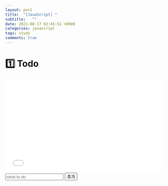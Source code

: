 ```yaml
---
layout: post
title:  "[JavaScript] "
subtitle:   ""
date: 2021-08-17 02:45:51 +0900
categories: javascript
tags: study
comments: true
---
```

<h1>1️⃣ Todo</h1>
<kline></kline>

<iframe width="100%" height="300" src="//jsfiddle.net/kirkim/L1fg9vc8/8/embedded/result,js,html,css/" allowfullscreen="allowfullscreen" allowpaymentrequest frameborder="0"></iframe>

<form id="A17-todo">
		<input type="text" placeholder="what to do" maxlength="40" required />
		<input type="submit" value="추가" />
</form>

<div>
	<ol id="A17-todo-list"></ol>
</div>

<style>
	#A17-todo-list {
		background-image: url("https://kirkim.github.io/assets/img/js/note.png");
		background-size: 100% 30px;
	}
	#A17-todo-list li {
		height: 30px;
		margin-top: 0px;
		padding-left:2%;
		margin-left: 18%;
	}
	#A17-todo-list li button {
		font-size: 2px;
		padding: 1px 2px;
		color: red;
	}
	.A17-del {
		text-decoration: line-through;
		color: red;
	}
</style>

<script>
	const toDoForm = document.querySelector("#A17-todo");
	const toDoInput = document.querySelector("#A17-todo input");
	const toDoList = document.querySelector("#A17-todo-list");
	const TODO_KEY = "todos";
	let toDos = [];

	function saveToDos() {
		localStorage.setItem(TODO_KEY, JSON.stringify(toDos));
	}

	function deleteToDo(event) {
		const target = event.target.parentElement;
		target.remove();
		toDos = toDos.filter((toDos) => toDos.id !== parseInt(target.id));
		saveToDos();
	}

	function doneFunc(event) {
		const tar = event.target.parentElement;
		for (const i in toDos) {
			if (toDos[i].id === parseInt(tar.id)) {
				if (toDos[i].is_done === true) {
					event.target.classList.remove("A17-del");
					toDos[i].is_done = false;
				} else {
					event.target.classList.add("A17-del");
					toDos[i].is_done = true;
				}
			}
		}
		saveToDos();
	}

	function checkDone(newObj, newToDo) {
		if (newObj.is_done === true) {
			newToDo.classList.add("A17-del");
			newToDo.innerText = newObj.text;
		} else {
			newToDo.classList.remove("A17-del");
			newToDo.innerText = newObj.text;
		}
	}

	function paintToDo(newObj) {
		const newToDoSet = document.createElement("li");
		newToDoSet.id = newObj.id;
		const newToDo = document.createElement("span");
		checkDone(newObj, newToDo);
		newToDo.addEventListener("click", doneFunc);
		const deleteButton = document.createElement("button");
		deleteButton.innerText = "X";
		deleteButton.addEventListener("click", deleteToDo);
		newToDoSet.append(newToDo, " ", deleteButton);
		toDoList.appendChild(newToDoSet);
	}

	function submitFunc(event) {
		event.preventDefault();
		const newInput = toDoInput.value;
		const newObj = {
			text: newInput,
			id: Date.now(),
			is_done: false,
		}
		toDoInput.value = "";
		toDos.push(newObj);
		saveToDos();
		paintToDo(newObj);
	}

	toDoForm.addEventListener("submit", submitFunc);

	const savedToDos = localStorage.getItem(TODO_KEY);

	if (savedToDos !== null) {
		const parsedToDos = JSON.parse(savedToDos);
		toDos = parsedToDos;
		parsedToDos.forEach(paintToDo);
	}
</script>

